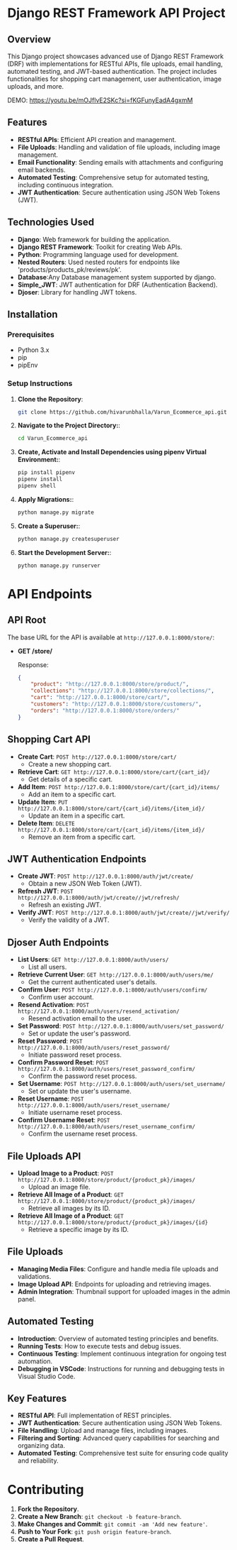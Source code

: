 # Django REST Framework API Project

## Overview
This Django project showcases advanced use of Django REST Framework (DRF) with implementations for RESTful APIs, file uploads, email handling, automated testing, and JWT-based authentication. The project includes functionalities for shopping cart management, user authentication, image uploads, and more.

DEMO: https://youtu.be/mOJflvE2SKc?si=fKGFunyEadA4gxmM

## Features
- **RESTful APIs**: Efficient API creation and management.
- **File Uploads**: Handling and validation of file uploads, including image management.
- **Email Functionality**: Sending emails with attachments and configuring email backends.
- **Automated Testing**: Comprehensive setup for automated testing, including continuous integration.
- **JWT Authentication**: Secure authentication using JSON Web Tokens (JWT).

## Technologies Used
- **Django**: Web framework for building the application.
- **Django REST Framework**: Toolkit for creating Web APIs.
- **Python**: Programming language used for development.
- **Nested Routers**: Used nested routers for endpoints like 'products/products_pk/reviews/pk'.
- **Database**:Any Database management system supported by django.
- **Simple_JWT**: JWT authentication for DRF (Authentication Backend).
- **Djoser**: Library for handling JWT tokens.

## Installation

### Prerequisites
- Python 3.x
- pip
- pipEnv

### Setup Instructions
1. **Clone the Repository**:
   ```bash
   git clone https://github.com/hivarunbhalla/Varun_Ecommerce_api.git
    ```

2. **Navigate to the Project Directory:**:
   ```bash
   cd Varun_Ecommerce_api
   ```
3. **Create, Activate and Install Dependencies using pipenv Virtual Environment:**:
   ```bash
   pip install pipenv
   pipenv install
   pipenv shell
   ```
4. **Apply Migrations:**:
   ```bash
   python manage.py migrate
   ```
5. **Create a Superuser:**:
   ```bash
   python manage.py createsuperuser
   ```
   
5. **Start the Development Server:**:
   ```bash
   python manage.py runserver
   ```

# API Endpoints

## API Root

The base URL for the API is available at `http://127.0.0.1:8000/store/`:

- **GET /store/**

  Response:
  ```json
  {
      "product": "http://127.0.0.1:8000/store/product/",
      "collections": "http://127.0.0.1:8000/store/collections/",
      "cart": "http://127.0.0.1:8000/store/cart/",
      "customers": "http://127.0.0.1:8000/store/customers/",
      "orders": "http://127.0.0.1:8000/store/orders/"
  }

## Shopping Cart API

- **Create Cart**: `POST http://127.0.0.1:8000/store/cart/`
  - Create a new shopping cart.
- **Retrieve Cart**: `GET http://127.0.0.1:8000/store/cart/{cart_id}/`
  - Get details of a specific cart.
- **Add Item**: `POST http://127.0.0.1:8000/store/cart/{cart_id}/items/`
  - Add an item to a specific cart.
- **Update Item**: `PUT http://127.0.0.1:8000/store/cart/{cart_id}/items/{item_id}/`
  - Update an item in a specific cart.
- **Delete Item**: `DELETE http://127.0.0.1:8000/store/cart/{cart_id}/items/{item_id}/`
  - Remove an item from a specific cart.

## JWT Authentication Endpoints

- **Create JWT**: `POST http://127.0.0.1:8000/auth/jwt/create/`
  - Obtain a new JSON Web Token (JWT).
- **Refresh JWT**: `POST http://127.0.0.1:8000/auth/jwt/create//jwt/refresh/`
  - Refresh an existing JWT.
- **Verify JWT**: `POST http://127.0.0.1:8000/auth/jwt/create//jwt/verify/`
  - Verify the validity of a JWT.

## Djoser Auth Endpoints

- **List Users**: `GET http://127.0.0.1:8000/auth/users/`
  - List all users.
- **Retrieve Current User**: `GET http://127.0.0.1:8000/auth/users/me/`
  - Get the current authenticated user's details.
- **Confirm User**: `POST http://127.0.0.1:8000/auth/users/confirm/`
  - Confirm user account.
- **Resend Activation**: `POST http://127.0.0.1:8000/auth/users/resend_activation/`
  - Resend activation email to the user.
- **Set Password**: `POST http://127.0.0.1:8000/auth/users/set_password/`
  - Set or update the user's password.
- **Reset Password**: `POST http://127.0.0.1:8000/auth/users/reset_password/`
  - Initiate password reset process.
- **Confirm Password Reset**: `POST http://127.0.0.1:8000/auth/users/reset_password_confirm/`
  - Confirm the password reset process.
- **Set Username**: `POST http://127.0.0.1:8000/auth/users/set_username/`
  - Set or update the user's username.
- **Reset Username**: `POST http://127.0.0.1:8000/auth/users/reset_username/`
  - Initiate username reset process.
- **Confirm Username Reset**: `POST http://127.0.0.1:8000/auth/users/reset_username_confirm/`
  - Confirm the username reset process.

## File Uploads API

- **Upload Image to a Product**: `POST http://127.0.0.1:8000/store/product/{product_pk}/images/`
  - Upload an image file.
- **Retrieve All Image of a Product**: `GET http://127.0.0.1:8000/store/product/{product_pk}/images/`
  - Retrieve all images by its ID.
- **Retrieve All Image of a Product**: `GET  http://127.0.0.1:8000/store/product/{product_pk}/images/{id}`
  - Retrieve a specific image by its ID.

## File Uploads

- **Managing Media Files**: Configure and handle media file uploads and validations.
- **Image Upload API**: Endpoints for uploading and retrieving images.
- **Admin Integration**: Thumbnail support for uploaded images in the admin panel.

## Automated Testing

- **Introduction**: Overview of automated testing principles and benefits.
- **Running Tests**: How to execute tests and debug issues.
- **Continuous Testing**: Implement continuous integration for ongoing test automation.
- **Debugging in VSCode**: Instructions for running and debugging tests in Visual Studio Code.


## Key Features

- **RESTful API**: Full implementation of REST principles.
- **JWT Authentication**: Secure authentication using JSON Web Tokens.
- **File Handling**: Upload and manage files, including images.
- **Filtering and Sorting**: Advanced query capabilities for searching and organizing data.
- **Automated Testing**: Comprehensive test suite for ensuring code quality and reliability.

# Contributing

1. **Fork the Repository**.
2. **Create a New Branch**: `git checkout -b feature-branch`.
3. **Make Changes and Commit**: `git commit -am 'Add new feature'`.
4. **Push to Your Fork**: `git push origin feature-branch`.
5. **Create a Pull Request**.
